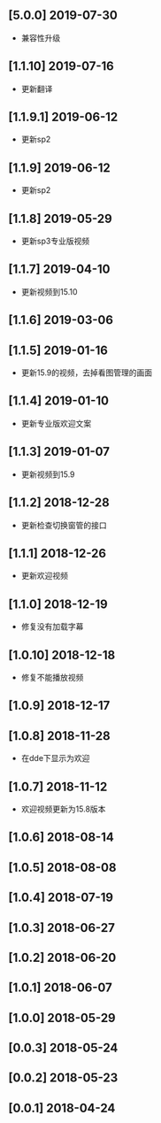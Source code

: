 ## [5.0.0] 2019-07-30

*  兼容性升级

## [1.1.10] 2019-07-16

*  更新翻译

## [1.1.9.1] 2019-06-12

*  更新sp2

## [1.1.9] 2019-06-12

*  更新sp2

## [1.1.8] 2019-05-29

*  更新sp3专业版视频

## [1.1.7] 2019-04-10

*  更新视频到15.10

## [1.1.6] 2019-03-06


## [1.1.5] 2019-01-16

*  更新15.9的视频，去掉看图管理的画面

## [1.1.4] 2019-01-10

*  更新专业版欢迎文案

## [1.1.3] 2019-01-07

*  更新视频到15.9

## [1.1.2] 2018-12-28

*  更新检查切换窗管的接口

## [1.1.1] 2018-12-26

*  更新欢迎视频

## [1.1.0] 2018-12-19

*  修复没有加载字幕

## [1.0.10] 2018-12-18

*  修复不能播放视频

## [1.0.9] 2018-12-17


## [1.0.8] 2018-11-28

*  在dde下显示为欢迎

## [1.0.7] 2018-11-12

*  欢迎视频更新为15.8版本

## [1.0.6] 2018-08-14


## [1.0.5] 2018-08-08


## [1.0.4] 2018-07-19


## [1.0.3] 2018-06-27


## [1.0.2] 2018-06-20


## [1.0.1] 2018-06-07


## [1.0.0] 2018-05-29


## [0.0.3] 2018-05-24


## [0.0.2] 2018-05-23


## [0.0.1] 2018-04-24


